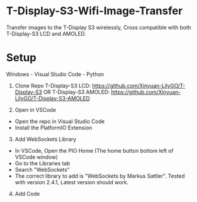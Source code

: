 # T-Display-S3-Wifi-Image-Transfer
Transfer images to the T-Display S3 wirelessly, Cross compatible with both T-Display-S3 LCD and AMOLED.


# Setup 
Windows - Visual Studio Code - Python

1. Clone Repo
   T-Display-S3 LCD: https://github.com/Xinyuan-LilyGO/T-Display-S3
   OR
   T-Display-S3 AMOLED: https://github.com/Xinyuan-LilyGO/T-Display-S3-AMOLED

2. Open in VSCode
 - Open the repo in Visual Studio Code
 - Install the PlatformIO Extension

3. Add WebSockets Library
 - In VSCode, Open the PIO Home (The home button bottom left of VSCode window)
 - Go to the Libraries tab
 - Search "WebSockets"
 - The correct library to add is "WebSockets by Markus Sattler". Tested with version 2.4.1, Latest version should work.

4. Add Code
